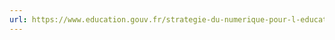 ```yaml
---
url: https://www.education.gouv.fr/strategie-du-numerique-pour-l-education-2023-2027-344263
---
```

